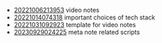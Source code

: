 - [20221006213953](/zet/20221006213953/README.md) video notes
- [20221014074318](/zet/20221014074318/README.md) important choices of tech stack
- [20221031092923](/zet/20221031092923/README.md) template for video notes
- [20230929024225](/zet/20230929024225/README.md) meta note related scripts
